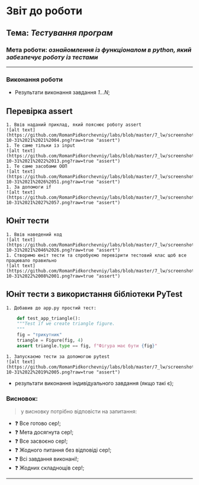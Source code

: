 # Звіт до роботи
## Тема: _Тестування програм_
### Мета роботи: _ознайомлення із функціоналом в python, який забезпечує роботу із тестами_
---
### Виконання роботи
- Результати виконання завдання *1...N*;
## Перевірка assert
    1. Ввів наданий приклад, який пояснює роботу assert
    ![alt text](https://github.com/RomanPidkorchevniy/labs/blob/master/7_lw/screenshots/2022-10-31%2021%2021%2004.png?raw=true "assert")
    1. Те саме тільки із input
    ![alt text](https://github.com/RomanPidkorchevniy/labs/blob/master/7_lw/screenshots/2022-10-31%2021%2022%2013.png?raw=true "assert")
    1. Те саме засобами ООП
    ![alt text](https://github.com/RomanPidkorchevniy/labs/blob/master/7_lw/screenshots/2022-10-31%2021%2026%2051.png?raw=true "assert")
    1. За допомоги if
    ![alt text](https://github.com/RomanPidkorchevniy/labs/blob/master/7_lw/screenshots/2022-10-31%2021%2027%2057.png?raw=true "assert")


## Юніт тести
    1. Ввів наведений код
    ![alt text](https://github.com/RomanPidkorchevniy/labs/blob/master/7_lw/screenshots/2022-10-31%2021%2046%2026.png?raw=true "assert")
    1. Створимо юніт тести та спробуємо перевірити тестовий клас щоб все працювало правильно
    ![alt text](https://github.com/RomanPidkorchevniy/labs/blob/master/7_lw/screenshots/2022-10-31%2022%2008%2001.png?raw=true "assert")


## Юніт тести з використання бібліотеки PyTest
    1. Добавив до app.py простий тест:

```python
    def test_app_triangle():
    """Test if we create triangle figure.
    """
    fig = "трикутник"
    triangle = Figure(fig, 4)
    assert triangle.type == fig, f"Фігура має бути {fig}"
```
    1. Запускаємо тести за допомогою pytest
    ![alt text](https://github.com/RomanPidkorchevniy/labs/blob/master/7_lw/screenshots/2022-10-31%2022%2019%2005.png?raw=true "assert")

    
- результати виконання індивідуального завдання (якщо такі є);

### Висновок: 
> у висновку потрібно відповісти на запитання:
- :question: Все готово сер!;
- :question: Мета досягнута сер!;
- :question: Все засвоєно сер!;
- :question: Жодного питання без відповіді сер!;
- :question: Всі завдання виконані!;
- :question: Жодних складнощів сер!;
---
